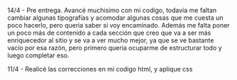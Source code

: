 14/4 - Pre entrega. Avancé muchisimo con mi codigo, todavía me faltan cambiar algunas tipografías y acomodar algunas cosas que me cuesta un poco hacerlo, pero queria saber si voy encaminado. Además me falta poner un poco más de contenido a cada sección que creo que va a ser más enriquecedor al sitio y se va a ver mucho mejor, ya que se ve bastante vacío por esa razón, pero primero queria ocuparme de estructurar todo y luego completar eso. 

11/4 - Realicé las correcciones en mi codigo html, y aplique css
